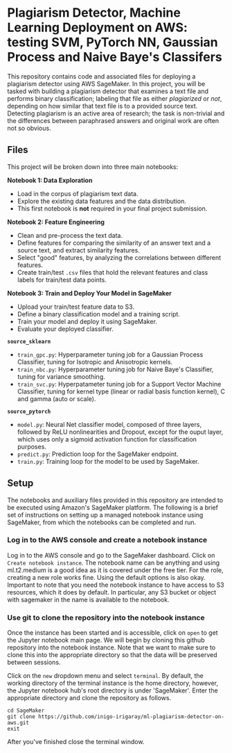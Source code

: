 # Plagiarism Detector, Machine Learning Deployment on AWS: testing SVM, PyTorch NN, Gaussian Process and Naive Baye's Classifers

This repository contains code and associated files for deploying a plagiarism detector using AWS SageMaker. In this project, you will be tasked with building a plagiarism detector that examines a text file and performs binary classification; labeling that file as either *plagiarized* or *not*, depending on how similar that text file is to a provided source text. Detecting plagiarism is an active area of research; the task is non-trivial and the differences between paraphrased answers and original work are often not so obvious.

## Files

This project will be broken down into three main notebooks:

**Notebook 1: Data Exploration**
* Load in the corpus of plagiarism text data.
* Explore the existing data features and the data distribution.
* This first notebook is **not** required in your final project submission.

**Notebook 2: Feature Engineering**

* Clean and pre-process the text data.
* Define features for comparing the similarity of an answer text and a source text, and extract similarity features.
* Select "good" features, by analyzing the correlations between different features.
* Create train/test `.csv` files that hold the relevant features and class labels for train/test data points.

**Notebook 3: Train and Deploy Your Model in SageMaker**

* Upload your train/test feature data to S3.
* Define a binary classification model and a training script.
* Train your model and deploy it using SageMaker.
* Evaluate your deployed classifier.

**`source_sklearn`**

* `train_gpc.py`: Hyperparameter tuning job for a Gaussian Process Classifier, tuning for Isotropic and Anisotropic kernels.
* `train_nbc.py`: Hyperparameter tuning job for Naive Baye's Classifier, tuning for variance smoothing.
* `train_svc.py`: Hyperpatameter tuning job for a Support Vector Machine Classifier, tuning for kernel type (linear or radial basis function kernel), C and gamma (auto or scale).

**`source_pytorch`**

* `model.py`: Neural Net classifier model, composed of three layers, followed by ReLU nonlinearities and Dropout, except for the ouput layer, which uses only a sigmoid activation function for classification purposes.
* `predict.py`: Prediction loop for the SageMaker endpoint.
* `train.py`: Training loop for the model to be used by SageMaker.

## Setup

The notebooks and auxiliary files provided in this repository are intended to be executed using Amazon's SageMaker platform. The following is a brief set of instructions on setting up a managed notebook instance using SageMaker, from which the notebooks can be completed and run.

### Log in to the AWS console and create a notebook instance

Log in to the AWS console and go to the SageMaker dashboard. Click on `Create notebook instance`. The notebook name can be anything and using ml.t2.medium is a good idea as it is covered under the free tier. For the role, creating a new role works fine. Using the default options is also okay. Important to note that you need the notebook instance to have access to S3 resources, which it does by default. In particular, any S3 bucket or object with sagemaker in the name is available to the notebook.

### Use git to clone the repository into the notebook instance

Once the instance has been started and is accessible, click on `open` to get the Jupyter notebook main page. We will begin by cloning this github repository into the notebook instance. Note that we want to make sure to clone this into the appropriate directory so that the data will be preserved between sessions.

Click on the `new` dropdown menu and select `terminal`. By default, the working directory of the terminal instance is the home directory, however, the Jupyter notebook hub's root directory is under 'SageMaker'. Enter the appropriate directory and clone the repository as follows.

    cd SageMaker
    git clone https://github.com/inigo-irigaray/ml-plagiarism-detector-on-aws.git
    exit
    
After you've finished close the terminal window.
